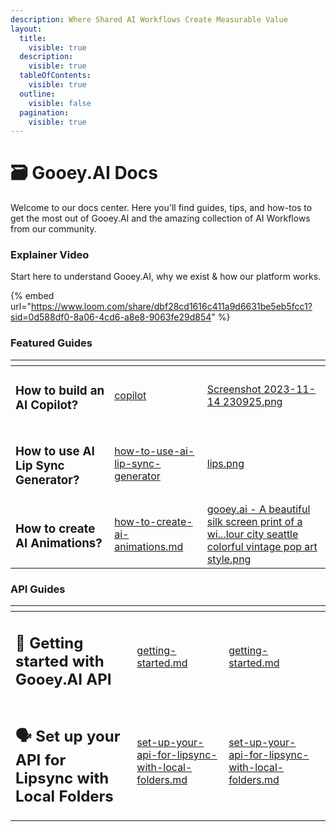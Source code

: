 ```yaml
---
description: Where Shared AI Workflows Create Measurable Value
layout:
  title:
    visible: true
  description:
    visible: true
  tableOfContents:
    visible: true
  outline:
    visible: false
  pagination:
    visible: true
---
```


# 🗃️ Gooey.AI Docs

Welcome to our docs center. Here you'll find guides, tips, and how-tos to get the most out of Gooey.AI and the amazing collection of AI Workflows from our community.&#x20;

### Explainer Video

Start here to understand Gooey.AI, why we exist & how our platform works.

{% embed url="https://www.loom.com/share/dbf28cd1616c411a9d6631be5eb5fcc1?sid=0d588df0-8a06-4cd6-a8e8-9063fe29d854" %}

### Featured Guides

<table data-view="cards"><thead><tr><th></th><th data-hidden data-card-target data-type="content-ref"></th><th data-hidden data-card-cover data-type="files"></th></tr></thead><tbody><tr><td><h3>How to build an AI Copilot?</h3></td><td><a href="guides/copilot/">copilot</a></td><td><a href=".gitbook/assets/Screenshot 2023-11-14 230925.png">Screenshot 2023-11-14 230925.png</a></td></tr><tr><td><h3>How to use AI Lip Sync Generator?</h3></td><td><a href="guides/how-to-use-ai-lip-sync-generator/">how-to-use-ai-lip-sync-generator</a></td><td><a href=".gitbook/assets/lips.png">lips.png</a></td></tr><tr><td><h3>How to create AI Animations?</h3></td><td><a href="guides/how-to-create-ai-animations.md">how-to-create-ai-animations.md</a></td><td><a href=".gitbook/assets/gooey.ai - A beautiful silk screen print of a wi...lour city seattle colorful vintage pop art style.png">gooey.ai - A beautiful silk screen print of a wi...lour city seattle colorful vintage pop art style.png</a></td></tr></tbody></table>

### API Guides

<table data-view="cards" data-full-width="false"><thead><tr><th></th><th data-hidden data-card-target data-type="content-ref"></th><th data-hidden data-type="content-ref"></th><th data-hidden data-type="files"></th></tr></thead><tbody><tr><td><h2>🚀 Getting started with Gooey.AI API</h2></td><td><a href="api-reference/getting-started.md">getting-started.md</a></td><td><a href="api-reference/getting-started.md">getting-started.md</a></td><td></td></tr><tr><td><h2>🗣️ Set up your API for Lipsync with Local Folders</h2></td><td><a href="guides/how-to-use-ai-lip-sync-generator/set-up-your-api-for-lipsync-with-local-folders.md">set-up-your-api-for-lipsync-with-local-folders.md</a></td><td><a href="guides/how-to-use-ai-lip-sync-generator/set-up-your-api-for-lipsync-with-local-folders.md">set-up-your-api-for-lipsync-with-local-folders.md</a></td><td></td></tr></tbody></table>
